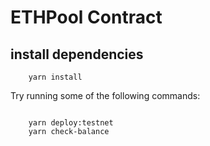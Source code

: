 # ETHPool Contract

## install dependencies

```
    yarn install
```

Try running some of the following commands:

```

    yarn deploy:testnet
    yarn check-balance

```
